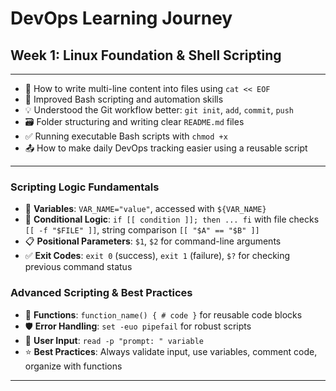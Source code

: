 # DevOps Learning Journey

## Week 1: Linux Foundation & Shell Scripting
---
- 🔄 How to write multi-line content into files using `cat << EOF`
- 🐚 Improved Bash scripting and automation skills
- 💡 Understood the Git workflow better: `git init`, `add`, `commit`, `push`
- 🗃️ Folder structuring and writing clear `README.md` files
- ✅ Running executable Bash scripts with `chmod +x`
- 📤 How to make daily DevOps tracking easier using a reusable script
---
### Scripting Logic Fundamentals
- 📝 **Variables**: `VAR_NAME="value"`, accessed with `${VAR_NAME}`
- 🔀 **Conditional Logic**: `if [[ condition ]]; then ... fi` with file checks `[[ -f "$FILE" ]]`, string comparison `[[ "$A" == "$B" ]]`
- 📋 **Positional Parameters**: `$1`, `$2` for command-line arguments
- ✅ **Exit Codes**: `exit 0` (success), `exit 1` (failure), `$?` for checking previous command status

### Advanced Scripting & Best Practices
- 🔧 **Functions**: `function_name() { # code }` for reusable code blocks
- 🛡️ **Error Handling**: `set -euo pipefail` for robust scripts
- 💬 **User Input**: `read -p "prompt: " variable`
- ⭐ **Best Practices**: Always validate input, use variables, comment code, organize with functions
---
